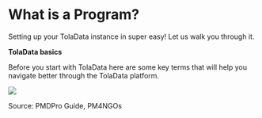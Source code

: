 # What is a Program?

Setting up your TolaData instance in super easy! Let us walk you through it.

**TolaData basics**

Before you start with TolaData here are some key terms that will help you navigate better through the TolaData platform.

![](https://lh5.googleusercontent.com/19fnuYqBVR84z7RO9d_e3FvVfDuV8s1-ufCkaneDN5CCGVYe0u8_nPxvkJt09aNqkS2rY8RxssKzIQwODRdtMeFQRx_5-4jO2CzfOfGOT3lRSrlWpYgnYpiStz_vwCMKD5D3otGH)  


Source: PMDPro Guide, PM4NGOs

  


